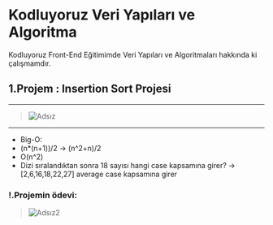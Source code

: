 # Kodluyoruz Veri Yapıları ve Algoritma

Kodluyoruz Front-End Eğitimimde Veri Yapıları ve  Algoritmaları hakkında ki çalışmamdır.

## 1.Projem : Insertion Sort Projesi
------------
> ![Adsız](https://user-images.githubusercontent.com/56695549/159896284-f6bb4330-c5b8-49c0-bf8b-e6a20f0dd826.png)
 --------
- Big-O: 
- (n*(n+1))/2 -> (n^2+n)/2
- O(n^2)
- Dizi sıralandıktan sonra 18 sayısı hangi case kapsamına girer?
-> [2,6,16,18,22,27] average case kapsamına girer

### !.Projemin ödevi:
> ![Adsız2](https://user-images.githubusercontent.com/56695549/159906066-352991e9-e330-4833-9394-4901b3ef5eb3.png)


